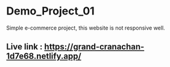 # Demo_Project_01
Simple e-commerce project, this website is not responsive well.
## Live link : https://grand-cranachan-1d7e68.netlify.app/ 
